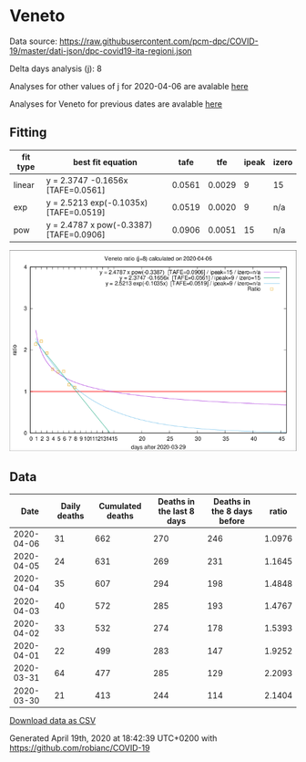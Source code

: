 # Veneto

Data source: https://raw.githubusercontent.com/pcm-dpc/COVID-19/master/dati-json/dpc-covid19-ita-regioni.json

Delta days analysis (j): 8

Analyses for other values of j for 2020-04-06 are avalable [here](../2020-04-06/README.md)

Analyses for Veneto for previous dates are avalable [here](../README.md)

## Fitting 
|fit type|best fit equation|tafe|tfe|ipeak|izero|
|-------|-----|--------|------|---|---|
|linear|y = 2.3747 -0.1656x  [TAFE=0.0561]|0.0561|0.0029|9|15|
|exp|y = 2.5213 exp(-0.1035x)  [TAFE=0.0519]|0.0519|0.0020|9|n/a|
|pow|y = 2.4787 x pow(-0.3387)  [TAFE=0.0906]|0.0906|0.0051|15|n/a|

![Plot](COVID-19_veneto_j8_2020-04-06.png)

## Data
|Date|Daily deaths|Cumulated deaths|Deaths in the last 8 days|Deaths in the 8 days before|ratio|
|----|----------|-----------|-------|--------------------|-----|
|2020-04-06|31|662|270|246|1.0976|
|2020-04-05|24|631|269|231|1.1645|
|2020-04-04|35|607|294|198|1.4848|
|2020-04-03|40|572|285|193|1.4767|
|2020-04-02|33|532|274|178|1.5393|
|2020-04-01|22|499|283|147|1.9252|
|2020-03-31|64|477|285|129|2.2093|
|2020-03-30|21|413|244|114|2.1404|

[Download data as CSV](COVID-19_veneto_j8_2020-04-06.csv)

Generated April 19th, 2020 at 18:42:39 UTC+0200 with https://github.com/robianc/COVID-19
